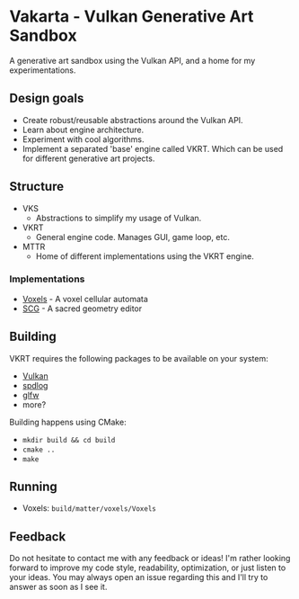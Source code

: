 # Vakarta - Vulkan Generative Art Sandbox
A generative art sandbox using the Vulkan API, and a home for my experimentations.

## Design goals
- Create robust/reusable abstractions around the Vulkan API.
- Learn about engine architecture.
- Experiment with cool algorithms.
- Implement a separated 'base' engine called VKRT. Which can be used for different generative art projects.

## Structure
- VKS
  - Abstractions to simplify my usage of Vulkan.
- VKRT
  - General engine code. Manages GUI, game loop, etc.
- MTTR
  - Home of different implementations using the VKRT engine.
 
### Implementations
- [Voxels](./mttr/voxels/README.md) - A voxel cellular automata
- [SCG](./mttr/scg/README.md) - A sacred geometry editor

## Building
VKRT requires the following packages to be available on your system:
- [Vulkan](https://www.vulkan.org)
- [spdlog](https://github.com/gabime/spdlog)
- [glfw](https://www.glfw.org)
- more?

Building happens using CMake:
- `mkdir build && cd build`
- `cmake ..`
- `make`

## Running
- Voxels: `build/matter/voxels/Voxels`

## Feedback
Do not hesitate to contact me with any feedback or ideas! I'm rather looking forward to improve my code style, readability, optimization, or just listen to your ideas.
You may always open an issue regarding this and I'll try to answer as soon as I see it.
